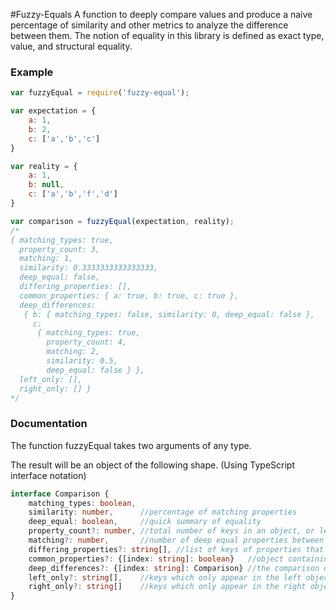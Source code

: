 #Fuzzy-Equals
A function to deeply compare values and produce a naive percentage of similarity and other metrics to analyze the difference between them. The notion of equality in this library is defined as exact type, value, and structural equality. 

### Example
```JavaScript
var fuzzyEqual = require('fuzzy-equal');

var expectation = {
    a: 1,
    b: 2,
    c: ['a','b','c']
}

var reality = {
    a: 1,
    b: null,
    c: ['a','b','f','d']
}

var comparison = fuzzyEqual(expectation, reality);
/*
{ matching_types: true,
  property_count: 3,
  matching: 1,
  similarity: 0.3333333333333333,
  deep_equal: false,
  differing_properties: [],
  common_properties: { a: true, b: true, c: true },
  deep_differences:
   { b: { matching_types: false, similarity: 0, deep_equal: false },
     c:
      { matching_types: true,
        property_count: 4,
        matching: 2,
        similarity: 0.5,
        deep_equal: false } },
  left_only: [],
  right_only: [] }
*/
```

### Documentation
The function fuzzyEqual takes two arguments of any type. 

The result will be an object of the following shape. (Using TypeScript interface notation)
```Typescript
interface Comparison {
    matching_types: boolean,
    similarity: number,      //percentage of matching properties
    deep_equal: boolean,     //quick summary of equality
    property_count?: number, //total number of keys in an object, or length for an array
    matching?: number,       //number of deep equal properties between the two values
    differing_properties?: string[], //list of keys of properties that differed 
    common_properties?: {[index: string]: boolean}   //object containing keys of shared properties
    deep_differences?: {[index: string]: Comparison} //the comparison object generated for each differing property
    left_only?: string[],    //keys which only appear in the left object
    right_only?: string[]    //keys which only appear in the right object
}
```
